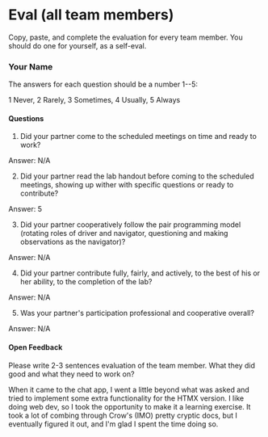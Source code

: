 # Eval (all team members)

Copy, paste, and complete the evaluation for every team member. You should do one for yourself, as a self-eval.

### Your Name

The answers for each question should be a number 1--5:

1 Never, 2 Rarely, 3 Sometimes, 4 Usually, 5 Always

#### Questions

1. Did your partner come to the scheduled meetings on time and ready to work?

Answer: N/A


2. Did your partner read the lab handout before coming to the scheduled meetings, showing up wither with specific questions or ready to contribute?

Answer: 5


3. Did your partner cooperatively follow the pair programming model (rotating roles of driver and navigator, questioning and making observations as the navigator)?

Answer: N/A


4. Did your partner contribute fully, fairly, and actively, to the best of his or her ability, to the completion of the lab?

Answer: N/A


5. Was your partner's participation professional and cooperative overall?

Answer: N/A

#### Open Feedback

Please write 2-3 sentences evaluation of the team member. What they did good and what they need to work on?

When it came to the chat app, I went a little beyond what was asked and tried to implement some extra functionality for the HTMX version. I like doing web dev, so I took the opportunity to make it a learning exercise. It took a lot of combing through Crow's (IMO) pretty cryptic docs, but I eventually figured it out, and I'm glad I spent the time doing so.

